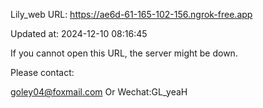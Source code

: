 Lily_web URL: https://ae6d-61-165-102-156.ngrok-free.app

Updated at: 2024-12-10 08:16:45

If you cannot open this URL, the server might be down.

Please contact: 

goley04@foxmail.com Or Wechat:GL_yeaH